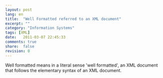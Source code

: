 ```yaml
---
layout: post
lang: en
title:  "Well Formatted referred to an XML document"
excerpt: ""
category: "Information Systems"
tags: [XML]
date:   2011-03-07 22:45:33
comments: true
share:  false
revision: 0
---
```


Well formatted means in a literal sense 'well formatted', an XML document that follows the elementary syntax of an XML document.
